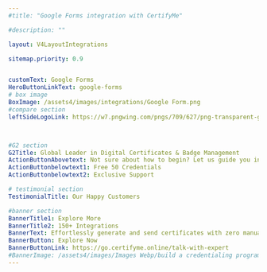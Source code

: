 ```yaml
---
#title: "Google Forms integration with CertifyMe"

#description: ""

layout: V4LayoutIntegrations

sitemap.priority: 0.9


customText: Google Forms
HeroButtonLinkText: google-forms
# box image
BoxImage: /assets4/images/integrations/Google Form.png
#compare section
leftSideLogoLink: https://w7.pngwing.com/pngs/709/627/png-transparent-google-docs-form-google-purple-violet-text-thumbnail.png



#G2 section
G2Title: Global Leader in Digital Certificates & Badge Management
ActionButtonAbovetext: Not sure about how to begin? Let us guide you in the right direction!
ActionButtonbelowtext1: Free 50 Credentials
ActionButtonbelowtext2: Exclusive Support

# testimonial section
TestimonialTitle: Our Happy Customers   

#banner section
BannerTitle1: Explore More
BannerTitle2: 150+ Integrations
BannerText: Effortlessly generate and send certificates with zero manual intervention using the most advanced digital credential management software of 2023.
BannerButton: Explore Now
BannerButtonLink: https://go.certifyme.online/talk-with-expert
#BannerImage: /assets4/images/Images Webp/build a credentialing program.webp
---
```


